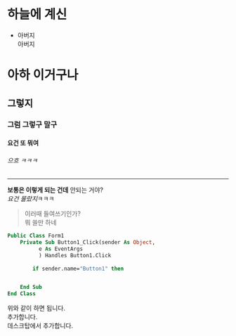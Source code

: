 # **하늘에 계신**
* 아버지  
아버지
# 아하 이거구나
## 그렇지
### 그럼 그렇구 말구
#### 요건 또 뭐여
###### 으흐 ㅋㅋㅋ
___
**보통은 이렇게 되는 건데** 안되는 거야?  
*요건 몰랐지*ㅋㅋㅋ
>이러때 들여쓰기인가?  
> 뭐 쓸만 하네  
```vb
Public Class Form1
    Private Sub Button1_Click(sender As Object,
          e As EventArgs
          ) Handles Button1.Click
     
        if sender.name="Button1" then


    End Sub
End Class


```
위와 같이 하면 됩니다.  
추가합니다.  
데스크탑에서 추가합니다.